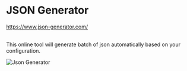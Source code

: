 # JSON Generator
https://www.json-generator.com/

<br>
This online tool will generate batch of json automatically based on your configuration.

![Json Generator](https://github.com/HuangMarco/knowledge-hub/blob/dev/zResources/tools/json/json-generator.jpg)
